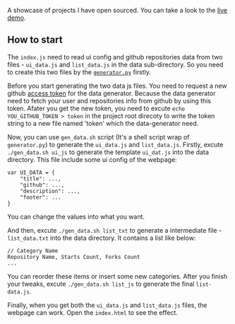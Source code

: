 A showcase of projects I have open sourced. You can take a look to the [live demo](http://nekocode.cn/project-gallery).

## How to start

The `index.js` need to read ui config and github repositories data from two files - `ui_data.js` and `list_data.js` in the data sub-directory. So you need to create this two files by the [`generator.py`](data/generator.py) firstly.

Before you start generating the two data js files. You need to request a new github [access token](https://github.com/settings/tokens) for the data generator. Because the data generator need to fetch your user and repositories info from github by using this token. Afater you get the new token, you need to excute `echo YOU_GITHUB_TOKEN > token` in the project root direcoty to write the token string to a new file named 'token' which the data-generator need.

Now, you can use `gen_data.sh` script (It's a shell script wrap of `generator.py`) to generate the `ui_data.js` and `list_data.js`. Firstly, excute `./gen_data.sh ui_js` to generate the template `ui_dat.js` into the data directory. This file include some ui config of the webpage:

```
var UI_DATA = {
    "title": ...,
    "github": ...,
    "description": ...,
    "footer": ...
}
```

You can change the values into what you want.

And then, excute `./gen_data.sh list_txt` to generate a intermediate file - `list_data.txt` into the data directory. It contains a list like below:

```
// Category Name
Repository Name, Starts Count, Forks Count
...
```

You can reorder these items or insert some new categories. After you finish your tweaks, excute `./gen_data.sh list_js` to generate the final `list-data.js`.

Finally, when you get both the `ui_data.js` and `list_data.js` files, the webpage can work. Open the `index.html` to see the effect.
